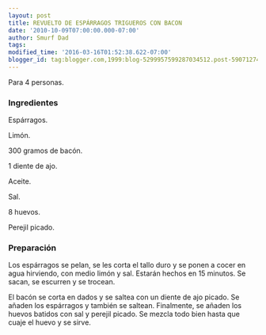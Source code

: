 ```yaml
---
layout: post
title: REVUELTO DE ESPÁRRAGOS TRIGUEROS CON BACON
date: '2010-10-09T07:00:00.000-07:00'
author: Smurf Dad
tags: 
modified_time: '2016-03-16T01:52:38.622-07:00'
blogger_id: tag:blogger.com,1999:blog-5299957599287034512.post-5907127491101250106
---
```


Para 4 personas.

<h3>Ingredientes</h3>

Espárragos.

Limón.

300 gramos de bacón.

1 diente de ajo.

Aceite.

Sal.

8 huevos.

Perejil picado.

<h3>Preparación</h3>

Los espárragos se pelan, se les corta el tallo duro y se ponen a cocer en agua hirviendo, con medio limón y sal. Estarán hechos en 15 minutos. Se sacan, se escurren y se trocean.

El bacón se corta en dados y se saltea con un diente de ajo picado. Se añaden los espárragos y también se saltean. Finalmente, se añaden los huevos batidos con sal y perejil picado. Se mezcla todo bien hasta que cuaje el huevo y se sirve.

